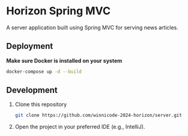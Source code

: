 # Horizon Spring MVC

A server application built using Spring MVC for serving news articles.

## Deployment 

**Make sure Docker is installed on your system**
```bash
docker-compose up -d --build
```

## Development
1. Clone this repository
    ```bash
    git clone https://github.com/winnicode-2024-horizon/server.git 
    ```
2. Open the project in your preferred IDE (e.g., IntelliJ).


